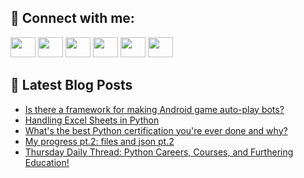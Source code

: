 ## 🔎 Connect with me:
[<img height="32" width="40" src="https://cdn.jsdelivr.net/npm/simple-icons@v5/icons/telegram.svg" />](https://t.me/bullbesh)
[<img height="32" width="40" src="https://cdn.jsdelivr.net/npm/simple-icons@v5/icons/vk.svg" />](https://vk.com/bullbesh)
[<img height="32" width="40" src="https://cdn.jsdelivr.net/npm/simple-icons@v5/icons/twitter.svg" />](https://twitter.com/bullbesh1)
[<img height="32" width="40" src="https://cdn.jsdelivr.net/npm/simple-icons@v5/icons/instagram.svg" />](https://www.instagram.com/bullbesh)
[<img height="32" width="40" src="https://cdn.jsdelivr.net/npm/simple-icons@v5/icons/reddit.svg" />](https://www.reddit.com/user/bullbesh)
[<img height="32" width="40" src="https://cdn.jsdelivr.net/npm/simple-icons@v5/icons/youtube.svg" />](https://www.youtube.com/channel/UCtfjRs6uzgq5mfm8S06WTcg)

## 📕 Latest Blog Posts
<!-- BLOG-POST-LIST:START -->
- [Is there a framework for making Android game auto-play bots?](https://www.reddit.com/r/Python/comments/vdcgxf/is_there_a_framework_for_making_android_game/)
- [Handling Excel Sheets in Python](https://www.reddit.com/r/Python/comments/vdc7hj/handling_excel_sheets_in_python/)
- [What&#39;s the best Python certification you&#39;re ever done and why?](https://www.reddit.com/r/Python/comments/vda6oc/whats_the_best_python_certification_youre_ever/)
- [My progress pt.2: files and json pt.2](https://www.reddit.com/r/Python/comments/vda40s/my_progress_pt2_files_and_json_pt2/)
- [Thursday Daily Thread: Python Careers, Courses, and Furthering Education!](https://www.reddit.com/r/Python/comments/vd8f5f/thursday_daily_thread_python_careers_courses_and/)
<!-- BLOG-POST-LIST:END -->
